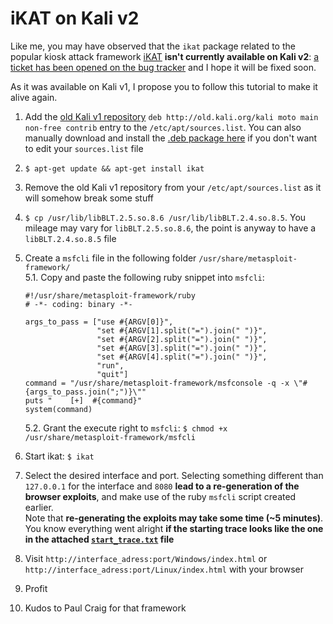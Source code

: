 iKAT on Kali v2
================
Like me, you may have observed that the `ikat` package related to the popular kiosk attack framework [iKAT](http://ikat.ha.cked.net/) **isn't currently available on Kali v2**: [a ticket has been opened on the bug tracker](https://bugs.kali.org/view.php?id=3103) and I hope it will be fixed soon.

As it was available on Kali v1, I propose you to follow this tutorial to make it alive again.

1. Add the [old Kali v1 repository](http://docs.kali.org/general-use/kali-linux-sources-list-repositories) `deb http://old.kali.org/kali moto main non-free contrib` entry to the `/etc/apt/sources.list`. You can also manually download and install the [.deb package here](http://old.kali.org/kali/pool/non-free/i/ikat/) if you don't want to edit your `sources.list` file

2. `$ apt-get update && apt-get install ikat`  

3. Remove the old Kali v1 repository from your `/etc/apt/sources.list` as it will somehow break some stuff

4. `$ cp /usr/lib/libBLT.2.5.so.8.6 /usr/lib/libBLT.2.4.so.8.5`. You mileage may vary for `libBLT.2.5.so.8.6`, the point is anyway to have a `libBLT.2.4.so.8.5` file  

5. Create a `msfcli` file in the following folder `/usr/share/metasploit-framework/`  
    5.1. Copy and paste the following ruby snippet into `msfcli`:
    ```
    #!/usr/share/metasploit-framework/ruby
    # -*- coding: binary -*-

    args_to_pass = ["use #{ARGV[0]}", 
                    "set #{ARGV[1].split("=").join(" ")}",
                    "set #{ARGV[2].split("=").join(" ")}",
                    "set #{ARGV[3].split("=").join(" ")}",
                    "set #{ARGV[4].split("=").join(" ")}",
                    "run",
                    "quit"]
    command = "/usr/share/metasploit-framework/msfconsole -q -x \"#{args_to_pass.join(";")}\""
    puts "    [+]  #{command}"
    system(command)

    ```
    5.2. Grant the execute right to `msfcli`: `$ chmod +x /usr/share/metasploit-framework/msfcli`  

6. Start ikat: `$ ikat`

7. Select the desired interface and port. Selecting something different than `127.0.0.1` for the interface and `8080` **lead to a re-generation of the browser exploits**, and make use of the ruby `msfcli` script created earlier.  
 Note that **re-generating the exploits may take some time (~5 minutes)**.  
 You know everything went alright **if the starting trace looks like the one in the attached [`start_trace.txt`](https://github.com/maaaaz/ikat-on-kali-v2/blob/master/start_trace.txt) file**

8. Visit `http://interface_adress:port/Windows/index.html` or `http://interface_adress:port/Linux/index.html` with your browser

9. Profit

10. Kudos to Paul Craig for that framework